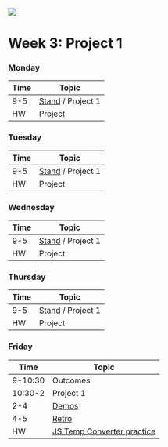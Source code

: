 ![](https://ga-dash.s3.amazonaws.com/production/assets/logo-9f88ae6c9c3871690e33280fcf557f33.png)

# Week 3: Project 1

### Monday

Time |    Topic
---  | ------------
9-5  | [Stand](https://git.generalassemb.ly/GA-Cognizant/additional-material/blob/master/standups.md) / Project 1
HW   | Project

### Tuesday

Time |    Topic
---  | ------------
9-5  | [Stand](https://git.generalassemb.ly/GA-Cognizant/additional-material/blob/master/standups.md) / Project 1
HW   | Project

### Wednesday

Time |    Topic
---  | ------------
9-5  | [Stand](https://git.generalassemb.ly/GA-Cognizant/additional-material/blob/master/standups.md) / Project 1
HW   | Project

### Thursday

Time |    Topic
---  | ------------
9-5  | [Stand](https://git.generalassemb.ly/GA-Cognizant/additional-material/blob/master/standups.md) / Project 1
HW   | Project

### Friday

Time    |    Topic
---     | ------------
9-10:30 | Outcomes
10:30-2 | Project 1
2-4     | [Demos](https://git.generalassemb.ly/GA-Cognizant/additional-material/blob/master/demos.md)
4-5     | [Retro](https://git.generalassemb.ly/GA-Cognizant/additional-material/blob/master/retros.md)
HW      | [JS Temp Converter practice](https://git.generalassemb.ly/sureshmelvinsigera/AMEX/blob/master/Week3/Lessons/1-Friday/README.md)
